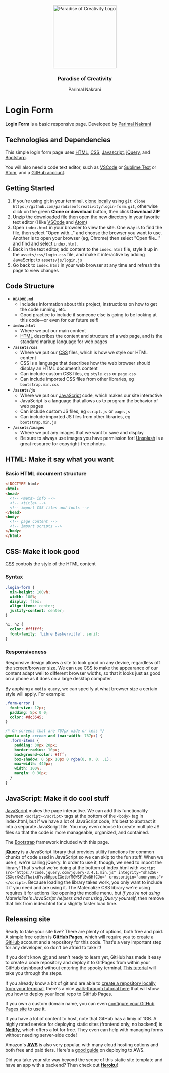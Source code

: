 <p align="center">
  <a href="http://paradiseofcreativity.wordpress.com/">
    <img src="https://paradiseofcreativity.files.wordpress.com/2021/01/paradise.png" alt="Paradise of Creativity Logo" width="200" height="auto">
  </a>
</p>

<h3 align="center">Paradise of Creativity</h3>

<p align="center">
  Parimal Nakrani
</p>

# Login Form

**Login Form** is a basic responsive page. Developed by [Parimal Nakrani](http://paradiseofcreativity.wordpress.com/)

## Technologies and Dependencies

This simple login form page uses [HTML](https://developer.mozilla.org/en-US/docs/Web/HTML),
[CSS](https://developer.mozilla.org/en-US/docs/Web/CSS),
[Javascript](https://developer.mozilla.org/en-US/docs/Web/javascript),
[jQuery](https://jquery.com/), and [Bootstarp](https://getbootstrap.com/).

You will also need a code text editor, such as [VSCode](https://code.visualstudio.com/) or
[Sublime Text](https://www.sublimetext.com/3) or [Atom](https://atom.io/), and a [GitHub account](https://github.com/join).

## Getting Started

1. If
you're using [git](https://git-scm.com/) in your terminal,
[clone locally](https://git-scm.com/book/en/v2/Git-Basics-Getting-a-Git-Repository) using
`git clone https://github.com/paradiseofcreativity/login-form.git`, otherwise click on the green **Clone or
download** button, then click **Download ZIP**
4. Unzip the downloaded file then open the new directory in your favorite text editor (I like
[VSCode](https://code.visualstudio.com/) and [Atom](https://atom.io/))
5. Open `index.html` in your browser to view the site. One way is to find the file, then select
"Open with..." and choose the browser you want to use. Another is to open your browser (eg, Chrome)
then select "Open file..." and find and select `index.html`.
6. Back in the text editor, add content to the `index.html` file, style it up in the
`assets/css/login.css` file, and make it interactive by adding JavaScript to `assets/js/login.js`
7. Go back to `index.html` in your web browser at any time and refresh the page to view changes

## Code Structure

* **`README.md`**
  * Includes information about this project, instructions on how to get the code running, etc.
  * Good practice to include if someone else is going to be looking at this code—or even for our
  future self!
* **`index.html`**
  * Where we put our main content
  * [HTML](https://developer.mozilla.org/en-US/docs/Web/HTML) describes the content and structure of a web page, and
  is the standard markup language for web pages
* **`/assets/css`**
  * Where we put our [CSS](https://developer.mozilla.org/en-US/docs/Web/CSS) files, which is how we style our HTML content
  * CSS is a language that describes how the web browser should display an HTML document’s content
  * Can include custom CSS files, eg `style.css` or `page.css`
  * Can include imported CSS files from other libraries, eg `bootstrap.min.css`
* **`/assets/js`**
  * Where we put our [JavaScript](https://developer.mozilla.org/en-US/docs/Web/javascript) code, which makes our site
  interactive
  * JavaScript is a language that allows us to program the behavior of web pages
  * Can include custom JS files, eg `script.js` or `page.js`
  * Can include imported JS files from other libraries, eg `bootstrap.min.js`
* **`/assets/images`**
  * Where we put any images that we want to save and display
  * Be sure to always use images you have permission for! [Unsplash](https://unsplash.com/) is a
  great resource for copyright-free photos.


## HTML: Make it say what you want

### Basic HTML document structure

```html
<!DOCTYPE html>
<html>
<head>
  <!-- <meta> info -->
  <!-- <title> -->
  <!-- import CSS files and fonts -->
</head>
<body>
  <!-- page content -->
  <!-- import scripts -->
</body>
</html>
```

## CSS: Make it look good

[CSS](https://developer.mozilla.org/en-US/docs/Web/CSS) controls the style of the HTML content


### Syntax

```css
.login-form {
  min-height: 100vh;
  width: 100%;
  display: flex;
  align-items: center;
  justify-content: center;
}

h1, h2 {
  color: #ffffff;
  font-family: 'Libre Baskerville', serif;
}
```

### Responsiveness
Responsive design allows a site to look good on any device, regardless off the screen/browser size.
We can use CSS to make the appearance of our content adapt well to different browser widths, so that
it looks just as good on a phone as it does on a large desktop computer.

By applying a `media query`, we can specify at what browser size a certain style will apply.
For example:
```css
.form-error {
  font-size: 12px;
  padding: 5px 0 0;
  color: #dc3545;
}

/* On screens that are 767px wide or less */
@media only screen and (max-width: 767px) {
  .form-items {
    padding: 30px 20px;
    border-radius: 10px;
    background-color: #fff;
    box-shadow: 0 5px 10px 0 rgba(0, 0, 0, .1);
    max-width: 440px;
    width: 100%;
    margin: 0 30px;
  }
}
```

## JavaScript: Make it do cool stuff

[JavaScript](https://developer.mozilla.org/en-US/docs/Web/JavaScript) makes the page interactive. We
can add this functionality between `<script></script>` tags at the bottom of the `<body>` tag in
index.html, but if we have a lot of JavaScript code, it's best to abstract it into a separate JavaScript file.
You may even choose to create multiple JS files so that the code is more manageable, organized, and
contained.

The [Bootstrap](https://getbootstrap.com/) framework included with this page.

[**jQuery**](https://jquery.com/) is a JavaScript library that provides utility functions for
common chunks of code used in JavaScript so we can skip to the fun stuff. When we use `$`, we're
calling jQuery. In order to use it, though, we need to import the library! That's what we're doing
at the bottom of index.html with
`<script src="https://code.jquery.com/jquery-3.4.1.min.js" integrity="sha256-CSXorXvZcTkaix6Yvo6HppcZGetbYMGWSFlBw8HfCJo=" crossorigin="anonymous"></script>`.
Because loading the library takes work, you only want to include it if you need and are using it.
The Materialize CSS library we're using requires it for actions like opening the mobile menu, but
*if you're not using Materialize's JavaScript helpers and not using jQuery yourself*, then remove
that link from index.html for a slightly faster load time.

## Releasing site

Ready to take your site live? There are plenty of options, both free and paid. A simple free option
is [**GitHub Pages**](https://pages.github.com/), which will require you to create a
[GitHub](https://github.com/) account and a repository for this code. That's a very important step
for any developer, so don't be afraid to take it!

If you don't know [git](https://git-scm.com/) and aren't ready to learn yet, GitHub has made it easy
to create a code repository and deploy it to GitPages from within your GitHub dashboard without
entering the spooky terminal.
[This tutorial](https://medium.com/javascript-in-plain-english/how-to-host-a-static-website-for-free-7a2a959f5e4)
will take you through the steps.

If you already know a bit of git and are able to
[create a repository locally from your terminal](https://git-scm.com/book/en/v2/Git-Basics-Getting-a-Git-Repository),
there's a nice [walk-through tutorial here](https://www.thinkful.com/learn/a-guide-to-using-github-pages/start/)
that will show you how to deploy your local repo to GitHub Pages.

If you own a custom domain name, you can even
[configure your GitHub Pages site](https://help.github.com/en/github/working-with-github-pages/configuring-a-custom-domain-for-your-github-pages-site)
to use it.

If you have a lot of content to host, note that GitHub has a limiy of 1GB. A highly rated service
for deploying static sites (frontend only, no backend) is [**Netlify**](https://www.netlify.com/), which
offers a lot for free. They even can help with managing forms without needing server-side code!

Amazon's [**AWS**](https://aws.amazon.com/) is also very popular, with many cloud hosting options
and both free and paid tiers. Here's a
[good guide](https://www.freecodecamp.org/news/a-beginners-guide-on-how-to-host-a-static-site-with-aws/)
on deploying to AWS.

Did you take your site way beyond the scope of this static site template and have an app with a
backend? Then check out [**Heroku**](https://www.heroku.com/)!
